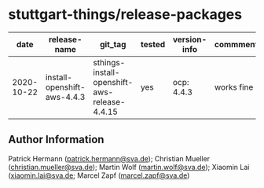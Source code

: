 stuttgart-things/release-packages
================================

| date | release-name | git_tag | tested | version-info | commment | package | editor |
|---|---|---|---|---|---|---|---|
| 2020-10-22 | install-openshift-aws-4.4.3 | sthings-install-openshift-aws-release-4.4.15 | yes | ocp: 4.4.3 | works fine  | [ocp4-aws](http://10.31.102.191:5000/buckets?chosenbucket=install-openshift-aws) | cmueller |


Author Information
------------------

Patrick Hermann (patrick.hermann@sva.de);
Christian Mueller (christian.mueller@sva.de);
Martin Wolf (martin.wolf@sva.de);
Xiaomin Lai (xiaomin.lai@sva.de;
Marcel Zapf (marcel.zapf@sva.de)
